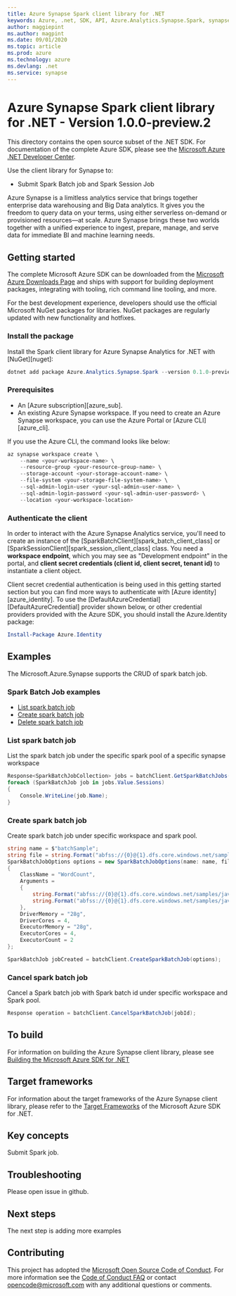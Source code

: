 ```yaml
---
title: Azure Synapse Spark client library for .NET
keywords: Azure, .net, SDK, API, Azure.Analytics.Synapse.Spark, synapse
author: maggiepint
ms.author: magpint
ms.date: 09/01/2020
ms.topic: article
ms.prod: azure
ms.technology: azure
ms.devlang: .net
ms.service: synapse
---
```


# Azure Synapse Spark client library for .NET - Version 1.0.0-preview.2 


This directory contains the open source subset of the .NET SDK. For documentation of the complete Azure SDK, please see the [Microsoft Azure .NET Developer Center](http://azure.microsoft.com/en-us/develop/net/).

Use the client library for Synapse to:

- Submit Spark Batch job and Spark Session Job

Azure Synapse is a limitless analytics service that brings together enterprise data warehousing and Big Data analytics. It gives you the freedom to query data on your terms, using either serverless on-demand or provisioned resources—at scale. Azure Synapse brings these two worlds together with a unified experience to ingest, prepare, manage, and serve data for immediate BI and machine learning needs. 

## Getting started

The complete Microsoft Azure SDK can be downloaded from the [Microsoft Azure Downloads Page](http://azure.microsoft.com/en-us/downloads/?sdk=net) and ships with support for building deployment packages, integrating with tooling, rich command line tooling, and more.

For the best development experience, developers should use the official Microsoft NuGet packages for libraries. NuGet packages are regularly updated with new functionality and hotfixes.

### Install the package
Install the Spark client library for Azure Synapse Analytics for .NET with [NuGet][nuget]:

```PowerShell
dotnet add package Azure.Analytics.Synapse.Spark --version 0.1.0-preview.1
```

### Prerequisites
* An [Azure subscription][azure_sub].
* An existing Azure Synapse workspace. If you need to create an Azure Synapse workspace, you can use the Azure Portal or [Azure CLI][azure_cli].

If you use the Azure CLI, the command looks like below:

```PowerShell
az synapse workspace create \
    --name <your-workspace-name> \
    --resource-group <your-resource-group-name> \
    --storage-account <your-storage-account-name> \
    --file-system <your-storage-file-system-name> \
    --sql-admin-login-user <your-sql-admin-user-name> \
    --sql-admin-login-password <your-sql-admin-user-password> \
    --location <your-workspace-location>
```

### Authenticate the client
In order to interact with the Azure Synapse Analytics service, you'll need to create an instance of the [SparkBatchClient][spark_batch_client_class] or [SparkSessionClient][spark_session_client_class] class. You need a **workspace endpoint**, which you may see as "Development endpoint" in the portal,
 and **client secret credentials (client id, client secret, tenant id)** to instantiate a client object.

Client secret credential authentication is being used in this getting started section but you can find more ways to authenticate with [Azure identity][azure_identity]. To use the [DefaultAzureCredential][DefaultAzureCredential] provider shown below,
or other credential providers provided with the Azure SDK, you should install the Azure.Identity package:

```PowerShell
Install-Package Azure.Identity
```

## Examples
The Microsoft.Azure.Synapse supports the CRUD of spark batch job.

### Spark Batch Job examples
* [List spark batch job](#list-spark-batch-job)
* [Create spark batch job](#create-spark-batch-job)
* [Delete spark batch job](#delete-spark-batch-job)

### List spark batch job
List the spark batch job under the specific spark pool of a specific synapse workspace

```C# Snippet:ListSparkBatchJobs
Response<SparkBatchJobCollection> jobs = batchClient.GetSparkBatchJobs();
foreach (SparkBatchJob job in jobs.Value.Sessions)
{
    Console.WriteLine(job.Name);
}
```

### Create spark batch job
Create spark batch job under specific workspace and spark pool.

```C# Snippet:CreateBatchJob
string name = $"batchSample";
string file = string.Format("abfss://{0}@{1}.dfs.core.windows.net/samples/java/wordcount/wordcount.jar", fileSystem, storageAccount);
SparkBatchJobOptions options = new SparkBatchJobOptions(name: name, file: file)
{
    ClassName = "WordCount",
    Arguments =
    {
        string.Format("abfss://{0}@{1}.dfs.core.windows.net/samples/java/wordcount/shakespeare.txt", fileSystem, storageAccount),
        string.Format("abfss://{0}@{1}.dfs.core.windows.net/samples/java/wordcount/result/", fileSystem, storageAccount),
    },
    DriverMemory = "28g",
    DriverCores = 4,
    ExecutorMemory = "28g",
    ExecutorCores = 4,
    ExecutorCount = 2
};

SparkBatchJob jobCreated = batchClient.CreateSparkBatchJob(options);
```

### Cancel spark batch job
Cancel a Spark batch job with Spark batch id under specific workspace and Spark pool.

```C# Snippet:DeleteSparkBatchJob
Response operation = batchClient.CancelSparkBatchJob(jobId);
```
       
## To build

For information on building the Azure Synapse client library, please see [Building the Microsoft Azure SDK for .NET](https://github.com/azure/azure-sdk-for-net#to-build)

## Target frameworks

For information about the target frameworks of the Azure Synapse client library, please refer to the [Target Frameworks](https://github.com/azure/azure-sdk-for-net#target-frameworks) of the Microsoft Azure SDK for .NET.  

## Key concepts

Submit Spark job.

## Troubleshooting

Please open issue in github.

## Next steps

The next step is adding more examples

## Contributing

This project has adopted the [Microsoft Open Source Code of Conduct](https://opensource.microsoft.com/codeofconduct/). For more information see the [Code of Conduct FAQ](https://opensource.microsoft.com/codeofconduct/faq/) or contact [opencode@microsoft.com](mailto:opencode@microsoft.com) with any additional questions or comments.

